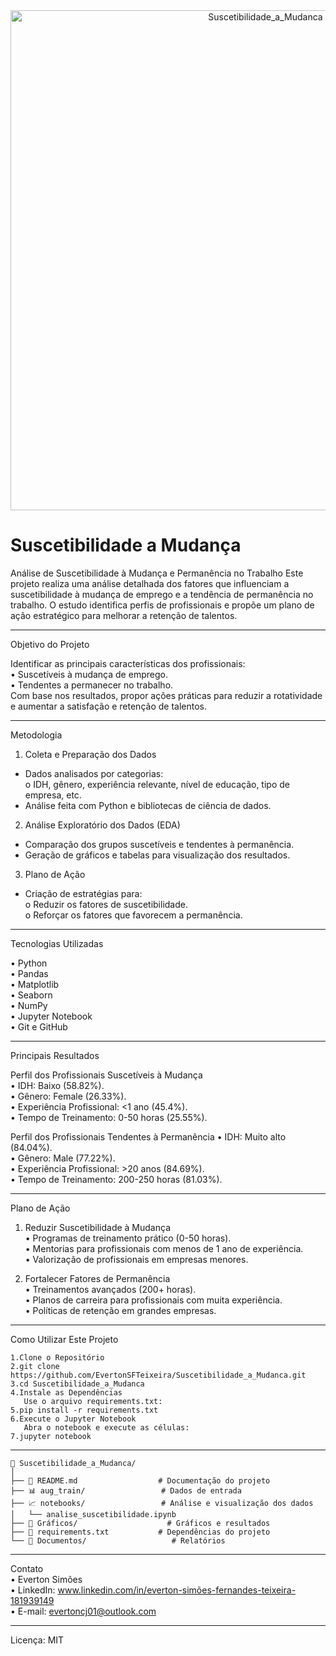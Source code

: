 <div align="center">
    <img src="https://github.com/user-attachments/assets/99232855-3966-44a7-9563-cf7e37cb790a" alt="Suscetibilidade_a_Mudanca" width="800"/>
</div>

# Suscetibilidade a Mudança
 
Análise de Suscetibilidade à Mudança e Permanência no Trabalho
Este projeto realiza uma análise detalhada dos fatores que influenciam a suscetibilidade à mudança de emprego e a tendência de permanência no trabalho. O estudo identifica perfis de profissionais e propõe um plano de ação estratégico para melhorar a retenção de talentos.
________________________________________
Objetivo do Projeto

Identificar as principais características dos profissionais:<br/>
•	Suscetíveis à mudança de emprego.<br/>
•	Tendentes a permanecer no trabalho.<br/>
Com base nos resultados, propor ações práticas para reduzir a rotatividade e aumentar a satisfação e retenção de talentos.
________________________________________
Metodologia

1.	Coleta e Preparação dos Dados<br/>
-	Dados analisados por categorias: <br/>
 o	IDH, gênero, experiência relevante, nível de educação, tipo de empresa, etc.<br/>
-	Análise feita com Python e bibliotecas de ciência de dados.<br/>

2.	Análise Exploratório dos Dados (EDA)<br/>
-	Comparação dos grupos suscetíveis e tendentes à permanência.<br/>
-	Geração de gráficos e tabelas para visualização dos resultados.<br/>

3.	Plano de Ação
-	Criação de estratégias para: <br/>
  o  Reduzir os fatores de suscetibilidade.<br/>
  o	 Reforçar os fatores que favorecem a permanência.<br/>
________________________________________
Tecnologias Utilizadas

•	Python<br/>
•	Pandas<br/>
•	Matplotlib<br/>
•	Seaborn<br/>
•	NumPy<br/>
•	Jupyter Notebook<br/>
•	Git e GitHub
________________________________________
Principais Resultados

Perfil dos Profissionais Suscetíveis à Mudança<br/>
•	IDH: Baixo (58.82%).<br/>
•	Gênero: Female (26.33%).<br/>
•	Experiência Profissional: <1 ano (45.4%).<br/>
•	Tempo de Treinamento: 0-50 horas (25.55%).

Perfil dos Profissionais Tendentes à Permanência
•	IDH: Muito alto (84.04%).<br/>
•	Gênero: Male (77.22%).<br/>
•	Experiência Profissional: >20 anos (84.69%).<br/>
•	Tempo de Treinamento: 200-250 horas (81.03%).
________________________________________
Plano de Ação

1. Reduzir Suscetibilidade à Mudança<br/>
•	Programas de treinamento prático (0-50 horas).<br/>
•	Mentorias para profissionais com menos de 1 ano de experiência.<br/>
•	Valorização de profissionais em empresas menores.<br/>

2. Fortalecer Fatores de Permanência<br/>
•	Treinamentos avançados (200+ horas).<br/>
•	Planos de carreira para profissionais com muita experiência.<br/>
•	Políticas de retenção em grandes empresas.
________________________________________
Como Utilizar Este Projeto
```
1.Clone o Repositório
2.git clone https://github.com/EvertonSFTeixeira/Suscetibilidade_a_Mudanca.git
3.cd Suscetibilidade_a_Mudanca
4.Instale as Dependências
   Use o arquivo requirements.txt:
5.pip install -r requirements.txt
6.Execute o Jupyter Notebook
   Abra o notebook e execute as células:
7.jupyter notebook
```
________________________________________
```
📁 Suscetibilidade_a_Mudanca/
│
├── 📄 README.md                  # Documentação do projeto
├── 📊 aug_train/                 # Dados de entrada
├── 📈 notebooks/                 # Análise e visualização dos dados
│   └── analise_suscetibilidade.ipynb
├── 📂 Gráficos/                    # Gráficos e resultados
├── 📄 requirements.txt           # Dependências do projeto
└── 📂 Documentos/                   # Relatórios
```
________________________________________
Contato<br/>
•	Everton Simões<br/>
•	LinkedIn: www.linkedin.com/in/everton-simões-fernandes-teixeira-181939149<br/>
•	E-mail: evertoncj01@outlook.com
________________________________________
Licença: MIT
